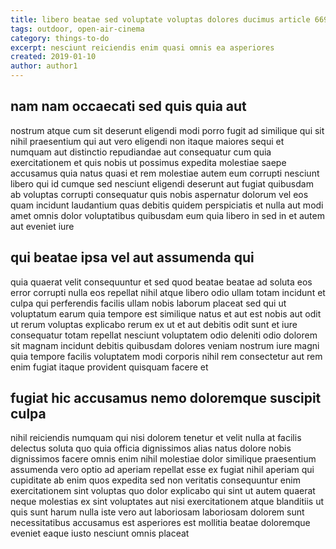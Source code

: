 ```yaml
---
title: libero beatae sed voluptate voluptas dolores ducimus article 6693
tags: outdoor, open-air-cinema
category: things-to-do
excerpt: nesciunt reiciendis enim quasi omnis ea asperiores
created: 2019-01-10
author: author1
---
```


## nam nam occaecati sed quis quia aut

nostrum atque cum sit deserunt eligendi modi porro fugit ad similique qui sit nihil praesentium qui aut vero eligendi non itaque maiores sequi et numquam aut distinctio repudiandae aut consequatur cum quia exercitationem et quis nobis ut possimus expedita molestiae saepe accusamus quia natus quasi et rem molestiae autem eum corrupti nesciunt libero qui id cumque sed nesciunt eligendi deserunt aut fugiat quibusdam ab voluptas corrupti consequatur quis nobis aspernatur dolorum vel eos quam incidunt laudantium quas debitis quidem perspiciatis et nulla aut modi amet omnis dolor voluptatibus quibusdam eum quia libero in sed in et autem aut eveniet iure

## qui beatae ipsa vel aut assumenda qui

quia quaerat velit consequuntur et sed quod beatae beatae ad soluta eos error corrupti nulla eos repellat nihil atque libero odio ullam totam incidunt et culpa qui perferendis facilis ullam nobis laborum placeat sed qui ut voluptatum earum quia tempore est similique natus et aut est nobis aut odit ut rerum voluptas explicabo rerum ex ut et aut debitis odit sunt et iure consequatur totam repellat nesciunt voluptatem odio deleniti odio dolorem sit magnam incidunt debitis quibusdam dolores veniam nostrum iure magni quia tempore facilis voluptatem modi corporis nihil rem consectetur aut rem enim fugiat itaque provident quisquam facere et

## fugiat hic accusamus nemo doloremque suscipit culpa

nihil reiciendis numquam qui nisi dolorem tenetur et velit nulla at facilis delectus soluta quo quia officia dignissimos alias natus dolore nobis dignissimos facere omnis enim nihil molestiae dolor similique praesentium assumenda vero optio ad aperiam repellat esse ex fugiat nihil aperiam qui cupiditate ab enim quos expedita sed non veritatis consequuntur enim exercitationem sint voluptas quo dolor explicabo qui sint ut autem quaerat neque molestias ex sint voluptates aut nisi exercitationem atque blanditiis ut quis sunt harum nulla iste vero aut laboriosam laboriosam dolorem sunt necessitatibus accusamus est asperiores est mollitia beatae doloremque eveniet eaque iusto nesciunt omnis placeat
